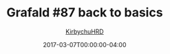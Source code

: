 ---
title: "Grafald #87 back to basics"
type: "image"
date: 2017-03-07T00:00:00-04:00
draft: false
categories: ["Grafald"]
image_path: "../img/2017/87.png"
alt_text: ""
is_subpage: true
author: "[KirbychuHRD](https://cohost.org/KirbychuHRD)"
---